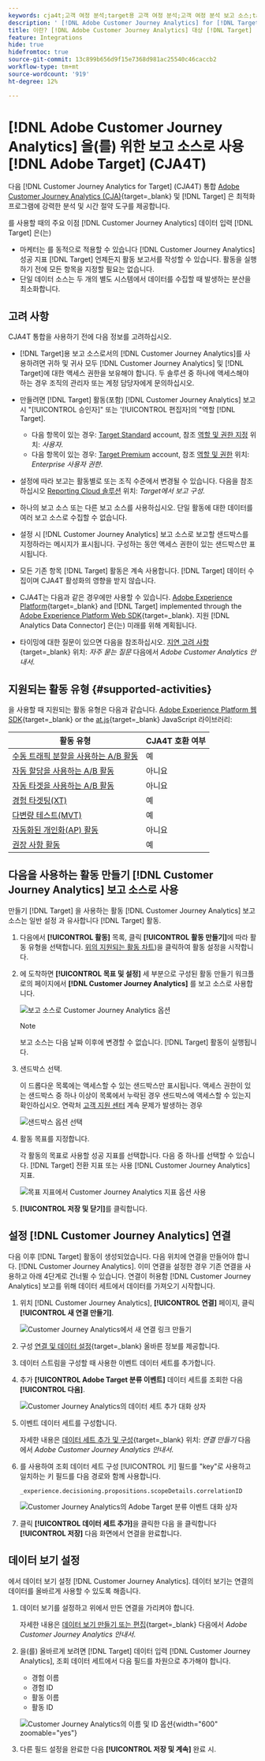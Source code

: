 ```yaml
---
keywords: cja4t;고객 여정 분석;target용 고객 여정 분석;고객 여정 분석 보고 소스;target용 보고 소스로서의 고객 여정 분석
description: ' [!DNL Adobe Customer Journey Analytics] for [!DNL Target] (A4T)을 사용하여 [!DNL Customer Journey Analytics] 전환 지표 및 대상자 세그먼트를 기반으로 하는 활동을 생성하고 [!DNL Customer Journey Analytics] 보고서를 사용하여 결과를 검사할 수 있습니다.'
title: 이란? [!DNL Adobe Customer Journey Analytics] 대상 [!DNL Target] (CJA4T)?
feature: Integrations
hide: true
hidefromtoc: true
source-git-commit: 13c899b656d9f15e7368d981ac25540c46caccb2
workflow-type: tm+mt
source-wordcount: '919'
ht-degree: 12%

---
```


# [!DNL Adobe Customer Journey Analytics] 을(를) 위한 보고 소스로 사용 [!DNL Adobe Target] (CJA4T)

다음 [!DNL Customer Journey Analytics for Target] (CJA4T) 통합 [Adobe Customer Journey Analytics (CJA)](https://experienceleague.adobe.com/docs/customer-journey-analytics.html){target=_blank} 및 [!DNL Target] 은 최적화 프로그램에 강력한 분석 및 시간 절약 도구를 제공합니다.

를 사용할 때의 주요 이점 [!DNL Customer Journey Analytics] 데이터 입력 [!DNL Target] 은(는)

* 마케터는 를 동적으로 적용할 수 있습니다 [!DNL Customer Journey Analytics] 성공 지표 [!DNL Target] 언제든지 활동 보고서를 작성할 수 있습니다. 활동을 실행하기 전에 모든 항목을 지정할 필요는 없습니다.
* 단일 데이터 소스는 두 개의 별도 시스템에서 데이터를 수집할 때 발생하는 분산을 최소화합니다.

## 고려 사항

CJA4T 통합을 사용하기 전에 다음 정보를 고려하십시오.

* [!DNL Target]용 보고 소스로서의 [!DNL Customer Journey Analytics]를 사용하려면 귀하 및 귀사 모두 [!DNL Customer Journey Analytics] 및 [!DNL Target]에 대한 액세스 권한을 보유해야 합니다. 두 솔루션 중 하나에 액세스해야 하는 경우 조직의 관리자 또는 계정 담당자에게 문의하십시오.
* 만들려면 [!DNL Target] 활동(포함) [!DNL Customer Journey Analytics] 보고 시 &quot;[!UICONTROL 승인자]&quot; 또는 &#39;[!UICONTROL 편집자]의 &quot;역할 [!DNL Target].
   * 다음 항목이 있는 경우: [Target Standard](/help/main/c-intro/intro.md#section_ACD5EFF17AAB4E979CBEFA0145CCD905) account, 참조 [역할 및 권한 지정](/help/main/administrating-target/c-user-management/c-user-management/user-management.md#roles-permissions) 위치: *사용자*.
   * 다음 항목이 있는 경우: [Target Premium](/help/main/c-intro/intro.md#premium) account, 참조 [역할 및 권한](/help/main/administrating-target/c-user-management/property-channel/property-channel.md#roles-permissions) 위치: *Enterprise 사용자 권한*.

* 설정에 따라 보고는 활동별로 또는 조직 수준에서 변경될 수 있습니다. 다음을 참조하십시오 [Reporting Cloud 솔루션](/help/main/administrating-target/reporting.md#solution) 위치: *Target에서 보고 구성*.
* 하나의 보고 소스 또는 다른 보고 소스를 사용하십시오. 단일 활동에 대한 데이터를 여러 보고 소스로 수집할 수 없습니다.
* 설정 시 [!DNL Customer Journey Analytics] 보고 소스로 보고할 샌드박스를 지정하라는 메시지가 표시됩니다. 구성하는 동안 액세스 권한이 있는 샌드박스만 표시됩니다.
* 모든 기존 항목 [!DNL Target] 활동은 계속 사용합니다. [!DNL Target] 데이터 수집이며 CJA4T 활성화의 영향을 받지 않습니다.
* CJA4T는 다음과 같은 경우에만 사용할 수 있습니다. [Adobe Experience Platform](https://experienceleague.adobe.com/docs/experience-platform.html){target=_blank} and [!DNL Target] implemented through the [Adobe Experience Platform Web SDK](https://experienceleague.adobe.com/docs/target-dev/developer/client-side/aep-web-sdk.html){target=_blank}. 지원 [!DNL Analytics Data Connector] 은(는) 미래를 위해 계획됩니다.
* 타이밍에 대한 질문이 있으면 다음을 참조하십시오. [지연 고려 사항](https://experienceleague.adobe.com/docs/analytics-platform/using/cja-overview/cja-faq.html#latency){target=_blank} 위치: *자주 묻는 질문* 다음에서 *Adobe Customer Analytics 안내서*.

## 지원되는 활동 유형 {#supported-activities}

을 사용할 때 지원되는 활동 유형은 다음과 같습니다. [Adobe Experience Platform 웹 SDK](https://experienceleague.adobe.com/docs/target-dev/developer/client-side/aep-web-sdk.html){target=_blank} or the [at.js](https://experienceleague.adobe.com/docs/target-dev/developer/client-side/at-js-implementation/overview.html){target=_blank} JavaScript 라이브러리:

| 활동 유형 | CJA4T 호환 여부 |
|--- |--- |
| [수동 트래픽 분할을 사용하는 A/B 활동](/help/main/c-activities/t-test-ab/test-ab.md) | 예 |
| [자동 할당을 사용하는 A/B 활동](/help/main/c-activities/automated-traffic-allocation/automated-traffic-allocation.md) | 아니요 |
| [자동 타겟을 사용하는 A/B 활동](/help/main/c-activities/auto-target/auto-target-to-optimize.md) | 아니요 |
| [경험 타겟팅(XT)](/help/main/c-activities/t-experience-target/experience-target.md) | 예 |
| [다변량 테스트(MVT)](/help/main/c-activities/c-multivariate-testing/multivariate-testing.md) | 예 |
| [자동화된 개인화(AP) 활동](/help/main/c-activities/t-automated-personalization/automated-personalization.md) | 아니요 |
| [권장 사항 활동](/help/main/c-recommendations/recommendations.md) | 예 |

## 다음을 사용하는 활동 만들기 [!DNL Customer Journey Analytics] 보고 소스로 사용

만들기 [!DNL Target] 을 사용하는 활동 [!DNL Customer Journey Analytics] 보고 소스는 일반 설정 과 유사합니다 [!DNL Target] 활동.

1. 다음에서 **[!UICONTROL 활동]** 목록, 클릭 **[!UICONTROL 활동 만들기]**&#x200B;에 따라 활동 유형을 선택합니다. [위의 지원되는 활동 차트](#supported-activities))을 클릭하여 활동 설정을 시작합니다.
1. 에 도착하면 **[!UICONTROL 목표 및 설정]** 세 부분으로 구성된 활동 만들기 워크플로의 페이지에서 **[!DNL Customer Journey Analytics]** 를 보고 소스로 사용합니다.

   ![보고 소스로 Customer Journey Analytics 옵션](/help/main/c-integrating-target-with-mac/cja4t/assets/cja-as-reporting-source.png)

   >[!NOTE]
   >
   >보고 소스는 다음 날짜 이후에 변경할 수 없습니다. [!DNL Target] 활동이 실행됩니다.

1. 샌드박스 선택.

   이 드롭다운 목록에는 액세스할 수 있는 샌드박스만 표시됩니다. 액세스 권한이 있는 샌드박스 중 하나 이상이 목록에서 누락된 경우 샌드박스에 액세스할 수 있는지 확인하십시오. 연락처 [고객 지원 센터](/help/main/cmp-resources-and-contact-information.md#reference_ACA3391A00EF467B87930A450050077C) 계속 문제가 발생하는 경우

   ![샌드박스 옵션 선택](/help/main/c-integrating-target-with-mac/cja4t/assets/sandbox.png)

1. 활동 목표를 지정합니다.

   각 활동의 목표로 사용할 성공 지표를 선택합니다. 다음 중 하나를 선택할 수 있습니다. [!DNL Target] 전환 지표 또는 사용 [!DNL Customer Journey Analytics] 지표.

   ![목표 지표에서 Customer Journey Analytics 지표 옵션 사용](/help/main/c-integrating-target-with-mac/cja4t/assets/goal-metric.png)

1. **[!UICONTROL 저장 및 닫기]**&#x200B;를 클릭합니다.

## 설정 [!DNL Customer Journey Analytics] 연결

다음 이후 [!DNL Target] 활동이 생성되었습니다. 다음 위치에 연결을 만들어야 합니다. [!DNL Customer Journey Analytics]. 이미 연결을 설정한 경우 기존 연결을 사용하고 아래 4단계로 건너뛸 수 있습니다. 연결이 허용함 [!DNL Customer Journey Analytics] 보고를 위해 데이터 세트에서 데이터를 가져오기 시작합니다.

1. 위치 [!DNL Customer Journey Analytics], **[!UICONTROL 연결]** 페이지, 클릭 **[!UICONTROL 새 연결 만들기]**.

   ![Customer Journey Analytics에서 새 연결 링크 만들기](/help/main/c-integrating-target-with-mac/cja4t/assets/create-connection.png)

1. 구성 [연결 및 데이터 설정](https://experienceleague.adobe.com/docs/analytics-platform/using/cja-connections/overview.html){target=_blank} 올바른 정보를 제공합니다.
1. 데이터 스트림을 구성할 때 사용한 이벤트 데이터 세트를 추가합니다.
1. 추가 **[!UICONTROL Adobe Target 분류 이벤트]** 데이터 세트를 조회한 다음 **[!UICONTROL 다음]**.

   ![Customer Journey Analytics의 데이터 세트 추가 대화 상자](/help/main/c-integrating-target-with-mac/cja4t/assets/add-datasets.png)

1. 이벤트 데이터 세트를 구성합니다.

   자세한 내용은 [데이터 세트 추가 및 구성](https://experienceleague.adobe.com/docs/analytics-platform/using/cja-connections/create-connection.html?lang=en#add-dataset){target=_blank} 위치: *연결 만들기* 다음에서 *Adobe Customer Journey Analytics 안내서*.

1. 를 사용하여 조회 데이터 세트 구성 [!UICONTROL 키] 필드를 &quot;key&quot;로 사용하고 일치하는 키 필드를 다음 경로와 함께 사용합니다.

   ```
   _experience.decisioning.propositions.scopeDetails.correlationID
   ```

   ![Customer Journey Analytics의 Adobe Target 분류 이벤트 대화 상자](/help/main/c-integrating-target-with-mac/cja4t/assets/classifications-events.png)

1. 클릭 **[!UICONTROL 데이터 세트 추가]**&#x200B;을 클릭한 다음 을 클릭합니다 **[!UICONTROL 저장]** 다음 화면에서 연결을 완료합니다.

## 데이터 보기 설정

에서 데이터 보기 설정 [!DNL Customer Journey Analytics]. 데이터 보기는 연결의 데이터를 올바르게 사용할 수 있도록 해줍니다.

1. 데이터 보기를 설정하고 위에서 만든 연결을 가리켜야 합니다.

   자세한 내용은 [데이터 보기 만들기 또는 편집](https://experienceleague.adobe.com/docs/analytics-platform/using/cja-dataviews/create-dataview.html){target=_blank} 다음에서 *Adobe Customer Journey Analytics 안내서*.

1. 을(를) 올바르게 보려면 [!DNL Target] 데이터 입력 [!DNL Customer Journey Analytics], 조회 데이터 세트에서 다음 필드를 차원으로 추가해야 합니다.

   * 경험 이름
   * 경험 ID
   * 활동 이름
   * 활동 ID

   ![Customer Journey Analytics의 이름 및 ID 옵션](/help/main/c-integrating-target-with-mac/cja4t/assets/names-and-ids.png){width="600" zoomable="yes"}

1. 다른 필드 설정을 완료한 다음 **[!UICONTROL 저장 및 계속]** 완료 시.
